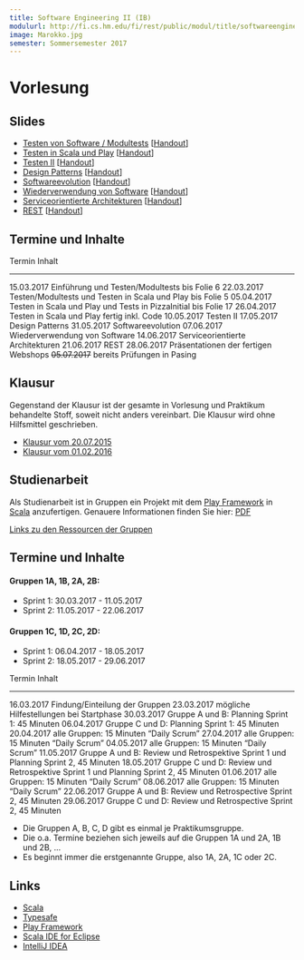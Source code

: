 ```yaml
---
title: Software Engineering II (IB)
modulurl: http://fi.cs.hm.edu/fi/rest/public/modul/title/softwareengineeringiiib
image: Marokko.jpg
semester: Sommersemester 2017
---
```


<div class="row">
<div class="span6">

# Vorlesung

## Slides

-   [Testen von Software / Modultests](/dropbox/lectures/swengiiib/slides/01_Testen_Modultests.pdf)
    [[Handout](/dropbox/lectures/swengiiib/handouts/01_Testen_Modultests.pdf)]
-   [Testen in Scala und Play](/dropbox/lectures/swengiiib/slides/02_Testen_Scala_Play.pdf)
    [[Handout](/dropbox/lectures/swengiiib/handouts/02_Testen_Scala_Play.pdf)]
-   [Testen II](/dropbox/lectures/swengiiib/slides/03_TestenII.pdf)
    [[Handout](/dropbox/lectures/swengiiib/handouts/03_TestenII.pdf)]
-   [Design Patterns](/dropbox/lectures/swengiiib/slides/04_DesignPatterns.pdf)
    [[Handout](/dropbox/lectures/swengiiib/handouts/04_DesignPatterns.pdf)]
-   [Softwareevolution](/dropbox/lectures/swengiiib/slides/05_Softwareevolution.pdf)
    [[Handout](/dropbox/lectures/swengiiib/handouts/05_Softwareevolution.pdf)]
-   [Wiederverwendung von Software](/dropbox/lectures/swengiiib/slides/06_Wiederverwendung.pdf)
    [[Handout](/dropbox/lectures/swengiiib/handouts/06_Wiederverwendung.pdf)]
-   [Serviceorientierte Architekturen](/dropbox/lectures/swengiiib/slides/07_SOA.pdf)
    [[Handout](/dropbox/lectures/swengiiib/handouts/07_SOA.pdf)]
-   [REST](/dropbox/lectures/swengiiib/slides/08_REST.pdf)
    [[Handout](/dropbox/lectures/swengiiib/handouts/08_REST.pdf)]

## Termine und Inhalte

Termin            Inhalt
----------------  -----------------------------------------------------------------------------
15.03.2017        Einführung und Testen/Modultests bis Folie 6
22.03.2017        Testen/Modultests und Testen in Scala und Play bis Folie 5
05.04.2017        Testen in Scala und Play und Tests in PizzaInitial bis Folie 17
26.04.2017        Testen in Scala und Play fertig inkl. Code
10.05.2017        Testen II
17.05.2017        Design Patterns
31.05.2017        Softwareevolution
07.06.2017        Wiederverwendung von Software
14.06.2017        Serviceorientierte Architekturen
21.06.2017        REST
28.06.2017        Präsentationen der fertigen Webshops
~~05.07.2017~~    bereits Prüfungen in Pasing

## Klausur

Gegenstand der Klausur ist der gesamte in Vorlesung und Praktikum
behandelte Stoff, soweit nicht anders vereinbart. Die Klausur
wird ohne Hilfsmittel geschrieben.

-   [Klausur vom 20.07.2015](/dropbox/lectures/swengiiib/exams/KlausurSS15.pdf)
-   [Klausur vom 01.02.2016](/dropbox/lectures/swengiiib/exams/KlausurWS15.pdf)

</div>
<div class="span6">

## Studienarbeit

Als Studienarbeit ist in Gruppen ein Projekt mit dem [Play
Framework](https://www.playframework.com/) in [Scala](http://scala-lang.org/)
anzufertigen.
Genauere Informationen finden Sie hier:
[PDF](/dropbox/lectures/swengiiib/exercises/Studienarbeit.pdf)

[Links zu den Ressourcen der Gruppen](https://github.com/swenib/praktikum-SS17/wiki)

## Termine und Inhalte

#### Gruppen 1A, 1B, 2A, 2B:

- Sprint 1: 30.03.2017 - 11.05.2017
- Sprint 2: 11.05.2017 - 22.06.2017

#### Gruppen 1C, 1D, 2C, 2D:

- Sprint 1: 06.04.2017 - 18.05.2017
- Sprint 2: 18.05.2017 - 29.06.2017

Termin            Inhalt
----------------  ----------------------------------------------------------------------------------------
16.03.2017        Findung/Einteilung der Gruppen
23.03.2017        mögliche Hilfestellungen bei Startphase
30.03.2017        Gruppe A und B: Planning Sprint 1: 45 Minuten
06.04.2017        Gruppe C und D: Planning Sprint 1: 45 Minuten
20.04.2017        alle Gruppen: 15 Minuten “Daily Scrum”
27.04.2017        alle Gruppen: 15 Minuten “Daily Scrum”
04.05.2017        alle Gruppen: 15 Minuten “Daily Scrum”
11.05.2017        Gruppe A und B: Review und Retrospektive Sprint 1 und Planning Sprint 2, 45 Minuten
18.05.2017        Gruppe C und D: Review und Retrospektive Sprint 1 und Planning Sprint 2, 45 Minuten
01.06.2017        alle Gruppen: 15 Minuten “Daily Scrum”
08.06.2017        alle Gruppen: 15 Minuten “Daily Scrum”
22.06.2017        Gruppe A und B: Review und Retrospective Sprint 2, 45 Minuten
29.06.2017        Gruppe C und D: Review und Retrospective Sprint 2, 45 Minuten

- Die Gruppen A, B, C, D gibt es einmal je Praktikumsgruppe.
- Die o.a. Termine beziehen sich jeweils auf die Gruppen 1A und 2A, 1B und 2B, ...
- Es beginnt immer die erstgenannte Gruppe, also 1A, 2A, 1C oder 2C.

## Links

-   [Scala](http://scala-lang.org/)
-   [Typesafe](https://typesafe.com/)
-   [Play Framework](https://www.playframework.com/)
-   [Scala IDE for Eclipse](http://scala-ide.org/)
-   [IntelliJ IDEA](http://www.jetbrains.com/idea/features/scala.html)

</div>
</div>
